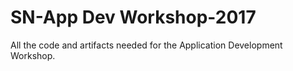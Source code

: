 # SN-App Dev Workshop-2017
All the code and artifacts needed for the Application Development Workshop.
